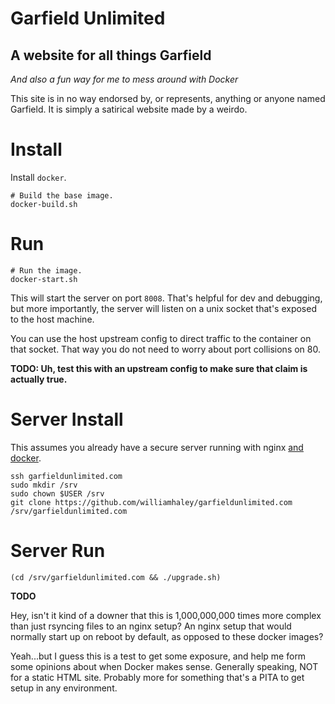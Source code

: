 # Garfield Unlimited

## A website for all things Garfield

*And also a fun way for me to mess around with Docker*

This site is in no way endorsed by, or represents, anything or anyone named Garfield. It is simply a satirical website made by a weirdo.

# Install

Install `docker`.

```
# Build the base image.
docker-build.sh
```

# Run

```
# Run the image.
docker-start.sh
```

This will start the server on port `8008`. That's helpful for dev and debugging, but more importantly, the server will listen on a unix socket that's exposed to the host machine.

You can use the host upstream config to direct traffic to the container on that socket. That way you do not need to worry about port collisions on 80.

**TODO: Uh, test this with an upstream config to make sure that claim is actually true.**

# Server Install

This assumes you already have a secure server running with nginx [and docker](https://docs.docker.com/engine/installation/linux/ubuntulinux/).

```
ssh garfieldunlimited.com
sudo mkdir /srv
sudo chown $USER /srv
git clone https://github.com/williamhaley/garfieldunlimited.com /srv/garfieldunlimited.com
```

# Server Run

```
(cd /srv/garfieldunlimited.com && ./upgrade.sh)
```

**TODO**

Hey, isn't it kind of a downer that this is 1,000,000,000 times more complex than just rsyncing files to an nginx setup? An nginx setup that would normally start up on reboot by default, as opposed to these docker images?

Yeah...but I guess this is a test to get some exposure, and help me form some opinions about when Docker makes sense. Generally speaking, NOT for a static HTML site. Probably more for something that's a PITA to get setup in any environment.
